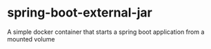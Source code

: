 # spring-boot-external-jar
A simple docker container that starts a spring boot application from a mounted volume
